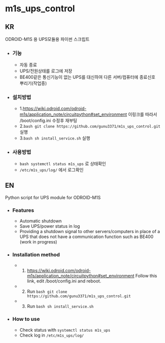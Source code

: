 # m1s_ups_control
## KR
ODROID-M1S 용 UPS모듈용 파이썬 스크립트
+ ### 기능
  + 자동 종료
  + UPS/전원상태를 로그에 저장
  + BE400같은 통신기능이 없는 UPS를 대신하여 다른 서버/컴퓨터에 종료신호 뿌리기(작업중)
+ ### 설치방법
  + 1.https://wiki.odroid.com/odroid-m1s/application_note/circuitpython#set_environment 이링크를 따라서 /boot/config.ini 수정후 재부팅
  + 2.```bash git clone https://github.com/gunu3371/m1s_ups_control.git``` 실행
  + 3.```bash sh install_service.sh``` 실행
+ ### 사용방법
  + ```bash systemctl status m1s_ups``` 로 상태확인
  + ```/etc/m1s_ups/log/``` 에서 로그확인
## EN
Python script for UPS module for ODROID-M1S
+ ### Features
  + Automatic shutdown
  + Save UPS/power status in log
  + Providing a shutdown signal to other servers/computers in place of a UPS that does not have a communication function such as BE400 (work in progress)
+ ### Installation method
  + 1. https://wiki.odroid.com/odroid-m1s/application_note/circuitpython#set_environment Follow this link, edit /boot/config.ini and reboot.
  + 2. Run ```bash git clone https://github.com/gunu3371/m1s_ups_control.git```
  + 3. Run ```bash sh install_service.sh```
+ ### How to use
  + Check status with ```systemctl status m1s_ups```
  + Check log in ```/etc/m1s_ups/log/```

